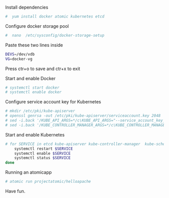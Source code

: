 
Install dependencies

```bash
#  yum install docker atomic kubernetes etcd
```
Configure docker storage pool

```bash
#  nano  /etc/sysconfig/docker-storage-setup
```
Paste these two lines inside
```bash
DEVS=/dev/vdb
VG=docker-vg
```
Press ctr+o to save and ctr+x to exit

Start and enable Docker
```bash
# systemctl start docker
# systemctl enable docker
```
Configure service account key for Kubernetes
```bash
# mkdir /etc/pki/kube-apiserver
# openssl genrsa -out /etc/pki/kube-apiserver/serviceaccount.key 2048
# sed -i.back '/KUBE_API_ARGS=*/c\KUBE_API_ARGS="--service_account_key_file=/etc/pki/kube-apiserver/serviceaccount.key"' /etc/kubernetes/apiserver
# sed -i.back '/KUBE_CONTROLLER_MANAGER_ARGS=*/c\KUBE_CONTROLLER_MANAGER_ARGS="--service_account_private_key_file=/etc/pki/kube-apiserver/serviceacc
```

Start and enable Kubernetes
```bash
# for SERVICE in etcd kube-apiserver kube-controller-manager  kube-scheduler docker kube-proxy  kubelet; do 
    systemctl restart $SERVICE
    systemctl enable $SERVICE
    systemctl status $SERVICE
done
```
Running an atomicapp

```bash
# atomic run projectatomic/helloapache
```

Have fun.













